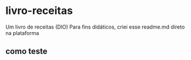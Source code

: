 # livro-receitas
Um livro de receitas (DIO)
Para fins didáticos, criei esse readme.md direto na plataforma
## como teste
